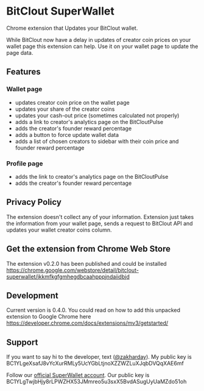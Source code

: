# BitClout SuperWallet

Chrome extension that Updates your BitClout wallet.

While BitClout now have a delay in updates of creator coin prices on your wallet page this extension can help. Use it on your wallet page to update the page data.

## Features

### Wallet page

- updates creator coin price on the wallet page
- updates your share of the creator coins
- updates your cash-out price (sometimes calculated not properly)
- adds a link to creator's analytics page on the BitCloutPulse
- adds the creator's founder reward percentage
- adds a button to force update wallet data
- adds a list of chosen creators to sidebar with their coin price and founder reward percentage

### Profile page

- adds the link to creator's analytics page on the BitCloutPulse
- adds the creator's founder reward percentage

## Privacy Policy

The extension doesn't collect any of your information. Extension just takes the information from your wallet page, sends a request to BitClout API and updates your wallet creator coins column.

## Get the extension from Chrome Web Store

The extension v0.2.0 has been published and could be installed https://chrome.google.com/webstore/detail/bitclout-superwallet/jkkmfkgfgmhegdbcaahpppjndaiidbjd

## Development

Current version is 0.4.0. You could read on how to add this unpacked extension to Google Chrome here https://developer.chrome.com/docs/extensions/mv3/getstarted/

## Support

If you want to say hi to the developer, text ([@zakharday](https://bitclout.com/u/zakharday)). My public key is BC1YLgeXsafJ8vYcXurRMLy5UcYGbLtjnoXZZWZLuXJqbDVQqXAE6mf

Follow our [official SuperWallet account](https://bitclout.com/u/SuperWallet). Our public key is BC1YLgTwjbHjy8rLPWZHX53JMmreo5u3sxX5BvdASugUyUaMZdo51oh

